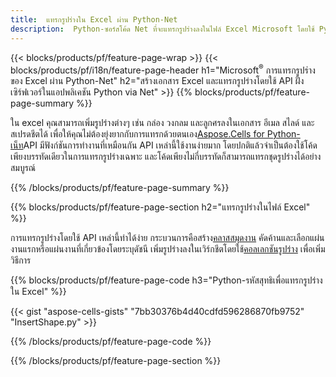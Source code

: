```yaml
---
title:  แทรกรูปร่างใน Excel ผ่าน Python-Net
description:  Python-ซอร์สโค้ด Net ที่จะแทรกรูปร่างลงในไฟล์ Excel Microsoft โดยใช้ Python-Net Library
---
```

{{< blocks/products/pf/feature-page-wrap >}}
{{< blocks/products/pf/i18n/feature-page-header h1="Microsoft<sup>&reg;</sup> การแทรกรูปร่างของ Excel ผ่าน Python-Net" h2="สร้างเอกสาร Excel และแทรกรูปร่างโดยใช้ API ฝั่งเซิร์ฟเวอร์ในแอปพลิเคชัน Python via Net" >}}
{{% blocks/products/pf/feature-page-summary %}}

 ใน excel คุณสามารถเพิ่มรูปร่างต่างๆ เช่น กล่อง วงกลม และลูกศรลงในเอกสาร อีเมล สไลด์ และสเปรดชีตได้ เพื่อให้คุณไม่ต้องยุ่งยากกับการแทรกด้วยตนเอง[Aspose.Cells for Python-เน็ท](https://releases.aspose.com/cells/python-net)API มีฟังก์ชันการทำงานที่เหมือนกัน API เหล่านี้ใช้งานง่ายมาก โดยปกติแล้วจำเป็นต้องใช้โค้ดเพียงบรรทัดเดียวในการแทรกรูปร่างเฉพาะ และโค้ดเพียงไม่กี่บรรทัดก็สามารถแทรกชุดรูปร่างได้อย่างสมบูรณ์

{{% /blocks/products/pf/feature-page-summary %}}

{{% blocks/products/pf/feature-page-section h2="แทรกรูปร่างในไฟล์ Excel" %}}

 การแทรกรูปร่างโดยใช้ API เหล่านี้ทำได้ง่าย กระบวนการคือสร้าง[คลาสสมุดงาน](https://reference.aspose.com/cells/python-net/aspose.cells/workbook/) คัดค้านและเลือกแผ่นงานแรกหรือแผ่นงานที่เกี่ยวข้องโดยระบุดัชนี เพิ่มรูปร่างลงในเวิร์กชีตโดยใช้[คอลเลกชันรูปร่าง](https://reference.aspose.com/cells/python-net/aspose.cells.drawing/shapecollection/) เพื่อเพิ่มวิธีการ

{{% blocks/products/pf/feature-page-code h3="Python-รหัสสุทธิเพื่อแทรกรูปร่างใน Excel" %}}

{{< gist "aspose-cells-gists" "7bb30376b4d40cdfd596286870fb9752" "InsertShape.py" >}}

{{% /blocks/products/pf/feature-page-code %}}

{{% /blocks/products/pf/feature-page-section %}}
